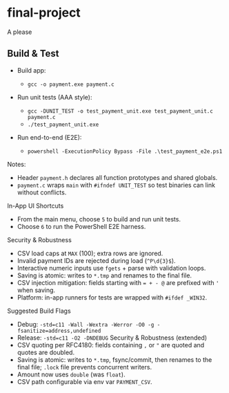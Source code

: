 # final-project
A please

## Build & Test

- Build app:
  - `gcc -o payment.exe payment.c`

- Run unit tests (AAA style):
  - `gcc -DUNIT_TEST -o test_payment_unit.exe test_payment_unit.c payment.c`
  - `./test_payment_unit.exe`

- Run end-to-end (E2E):
  - `powershell -ExecutionPolicy Bypass -File .\test_payment_e2e.ps1`

Notes:
- Header `payment.h` declares all function prototypes and shared globals.
- `payment.c` wraps `main` with `#ifndef UNIT_TEST` so test binaries can link without conflicts.

In-App UI Shortcuts
- From the main menu, choose `5` to build and run unit tests.
- Choose `6` to run the PowerShell E2E harness.

Security & Robustness
- CSV load caps at `MAX` (100); extra rows are ignored.
- Invalid payment IDs are rejected during load (`^P\d{3}$`).
- Interactive numeric inputs use `fgets` + parse with validation loops.
- Saving is atomic: writes to `*.tmp` and renames to the final file.
- CSV injection mitigation: fields starting with `= + - @` are prefixed with `'` when saving.
- Platform: in-app runners for tests are wrapped with `#ifdef _WIN32`.

Suggested Build Flags
- Debug: `-std=c11 -Wall -Wextra -Werror -O0 -g -fsanitize=address,undefined`
- Release: `-std=c11 -O2 -DNDEBUG`
Security & Robustness (extended)
- CSV quoting per RFC4180: fields containing `,` or `"` are quoted and quotes are doubled.
- Saving is atomic: writes to `*.tmp`, fsync/commit, then renames to the final file; `.lock` file prevents concurrent writers.
- Amount now uses `double` (was `float`).
- CSV path configurable via env var `PAYMENT_CSV`.
